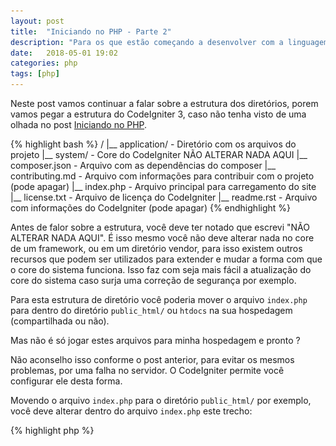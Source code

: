 ```yaml
---
layout: post
title:  "Iniciando no PHP - Parte 2"
description: "Para os que estão começando a desenvolver com a linguagem PHP, vou compartilhar algumas dicas que irão ajudar."
date:   2018-05-01 19:02
categories: php
tags: [php]
---
```


Neste post vamos continuar a falar sobre a estrutura dos diretórios, porem vamos pegar a estrutura do CodeIgniter 3, caso não tenha visto de uma olhada no post [Iniciando no PHP](http://www.ramon-barros.com/php/2017/02/28/iniciando-no-php.html).

{% highlight bash %}
<projeto>/
|__ application/ - Diretório com os arquivos do projeto
|__ system/ - Core do CodeIgniter NÃO ALTERAR NADA AQUI
|__ composer.json - Arquivo com as dependências do composer
|__ contributing.md - Arquivo com informações para contribuir com o projeto (pode apagar)
|__ index.php - Arquivo principal para carregamento do site
|__ license.txt - Arquivo de licença do CodeIgniter
|__ readme.rst - Arquivo com informações do CodeIgniter (pode apagar)
{% endhighlight %}

Antes de falor sobre a estrutura, você deve ter notado que escrevi "NÃO ALTERAR NADA AQUI". É isso mesmo você não deve alterar nada no core de um framework, ou em um diretório vendor, para isso existem outros recursos que podem ser utilizados para extender e mudar a forma com que o core do sistema funciona.
Isso faz com seja mais fácil a atualização do core do sistema caso surja uma correção de segurança por exemplo.

Para esta estrutura de diretório você poderia mover o arquivo ```index.php``` para dentro do diretório ```public_html/``` ou ```htdocs``` na sua hospedagem (compartilhada ou não).

Mas não é só jogar estes arquivos para minha hospedagem e pronto ?

Não aconselho isso conforme o post anterior, para evitar os mesmos problemas, por uma falha no servidor. O CodeIgniter permite você configurar ele desta forma.

Movendo o arquivo ```index.php``` para o diretório ```public_html/``` por exemplo, você deve alterar dentro do arquivo ```index.php``` este trecho:

{% highlight php %}
<?php

...

/*
 *---------------------------------------------------------------
 * SYSTEM DIRECTORY NAME
 *---------------------------------------------------------------
 *
 * This variable must contain the name of your "system" directory.
 * Set the path if it is not in the same directory as this file.
 */
    $system_path = '../system';

/*
 *---------------------------------------------------------------
 * APPLICATION DIRECTORY NAME
 *---------------------------------------------------------------
 *
 * If you want this front controller to use a different "application"
 * directory than the default one you can set its name here. The directory
 * can also be renamed or relocated anywhere on your server. If you do,
 * use an absolute (full) server path.
 * For more info please see the user guide:
 *
 * https://codeigniter.com/user_guide/general/managing_apps.html
 *
 * NO TRAILING SLASH!
 */
    $application_folder = '../application';

...

{% endhighlight %}

Basta só colocar dois pontos e uma barra no começo do ```system``` e ```application``` e desta forma você já cosegue acessar o website.

![welcome-to-codeigniter](/images/codeigniter/welcome-to-codeigniter.png "Exemplo de acesso ao website com o diretório public_html")

No próximo post vou escrever sobre o Laravel 5.6.

[Manual do CodeIgniter](https://www.codeigniter.com/user_guide/){:target="_blank"}

